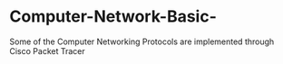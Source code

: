# Computer-Network-Basic-
Some of the Computer Networking Protocols are implemented through Cisco Packet Tracer
